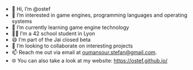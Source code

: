 - 👋 Hi, I’m @ostef
- 👀 I’m interested in game engines, programming languages and operating systems
- 🌱 I’m currently learning game engine technology
- 👨‍🎓 I’m a 42 school student in Lyon
- 😄 I’m part of the Jai closed beta
- 💞️ I’m looking to collaborate on interesting projects
- 📫 Reach me out via email at oumansour.stefan@gmail.com.
- 🌐 You can also take a look at my website: https://ostef.github.io/

<!---
ostef/ostef is a ✨ special ✨ repository because its `README.md` (this file) appears on your GitHub profile.
You can click the Preview link to take a look at your changes.
--->
